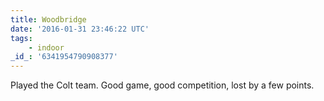```yaml
---
title: Woodbridge
date: '2016-01-31 23:46:22 UTC'
tags:
    - indoor
_id_: '6341954790908377'
---
```


Played the Colt team. Good game, good competition, lost by a few points.
